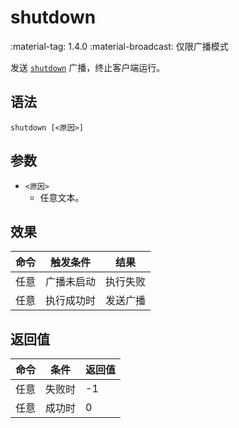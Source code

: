 # shutdown

<span class="feature-tag" title="最早可用版本" markdown>
    <span class="icon">:material-tag:</span>
    <span class="text">1.4.0</span>
</span>
<span class="feature-tag" title="限制条件" markdown>
    <span class="icon">:material-broadcast:</span>
    <span class="text">仅限广播模式</span>
</span>

发送 [`shutdown`](../broadcast/api/shutdown.md) 广播，终止客户端运行。

## 语法

`shutdown [<原因>]`

## 参数

- `<原因>`
    - 任意文本。

## 效果

| 命令 | 触发条件 | 结果 |
| - | - | - |
| 任意 | 广播未启动 | 执行失败 |
| 任意 | 执行成功时 | 发送广播 |

## 返回值

| 命令 | 条件 | 返回值 |
| - | - | - |
| 任意 | 失败时 | -1 |
| 任意 | 成功时 | 0 |